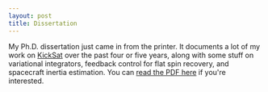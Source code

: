 ```yaml
---
layout: post
title: Dissertation
---
```


My Ph.D. dissertation just came in from the printer. It documents a lot of my work on [KickSat](http://kicksat.github.io/) over the past four or five years, along with some stuff on variational integrators, feedback control for flat spin recovery, and spacecraft inertia estimation. You can [read the PDF here](/docs/Zac_Manchester_PhD_Dissertation.pdf) if you're interested.